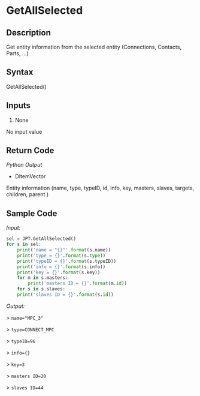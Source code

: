 # GetAllSelected

## Description

Get entity information from the selected entity (Connections, Contacts, Parts, ...)

## Syntax

GetAllSelected()

## Inputs

1. None

No input value

## Return Code

_Python Output_

- DItemVector

Entity information (name, type, typeID, id, info, key, masters, slaves, targets, children, parent )

## Sample Code

_Input:_

```python
sel = JPT.GetAllSelected()
for s in sel:
    print('name = "{}"'.format(s.name))
    print('type = {}'.format(s.type))
    print('typeID = {}'.format(s.typeID))
    print('info = {}'.format(s.info))
    print('key = {}'.format(s.key))
    for m in s.masters:
        print('masters ID = {}'.format(m.id))
    for s in s.slaves:
    print('slaves ID = {}'.format(s.id))
```

_Output:_

\> `name="MPC_3"`

\> `type=CONNECT_MPC`

\> `typeID=96`

\> `info={}`

\> `key=3`

\> `masters ID=20`

\> `slaves ID=44`
